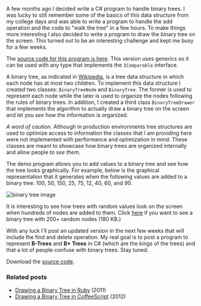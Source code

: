 A few months ago I decided write a C# program to handle binary trees. I was lucky to still remember some of the basics of this data structure from my college days and was able to write a program to handle the add operation and the code to "walk the tree" in a few hours. To make things more interesting I also decided to write a program to draw the binary tree on the screen. This turned out to be an interesting challenge and kept me busy for a few weeks.

The [source code for this program is here](https://hectorcorrea.com/downloads/DataStructures.zip). This version uses generics so it can be used with any type that implements the `IComparable` interface.

A binary tree, as indicated in [Wikipedia](http://en.wikipedia.org/wiki/Binary_tree), is a tree data structure in which each node has at most two children. To implement this data structure I created two classes: `BinaryTreeNode` and `BinaryTree`. The former is used to represent each node while the later is used to organize the nodes following the rules of binary trees. In addition, I created a third class `BinaryTreeDrawer` that implements the algorithm to actually draw a binary tree on the screen and let you *see* how the information is organized.

*A word of caution.* Although in production environments tree structures are used to optimize access to information the classes that I am providing here were not implemented with performance and optimization in mind. These classes are meant to showcase how binary trees are organized internally and allow people *to see them*.

The demo program allows you to add values to a binary tree and see how the tree looks graphically. For example, below is the graphical representation that it generates when the following values are added to a binary tree: 100, 50, 150, 25, 75, 12, 40, 60, and 90.

![binary tree image](https://hectorcorrea.com/images/binarytree2.png)

It is interesting to see how trees with random values look on the screen when hundreds of nodes are added to them. Click [here](https://hectorcorrea.com/downloads/binarytree200nodes.png) if you want to see a binary tree with 200+ random nodes (180 KB.)

With any luck I'll post an updated version in the next few weeks that will include the find and delete operation. My real goal is to post a program to represent **B-Trees** and **B+ Trees** in C# (which are the kings of the trees) and that a lot of people confuse with binary trees. Stay tuned.

Download the [source code](https://hectorcorrea.com/downloads/DataStructures.zip).


### Related posts

* [Drawing a Binary Tree in Ruby](https://hectorcorrea.com/blog/drawing-a-binary-tree-in-ruby/13) (2011)
* [Drawing a Binary Tree in CoffeeScript](https://hectorcorrea.com/blog/drawing-a-binary-tree-in-coffeescript/3) (2012)


